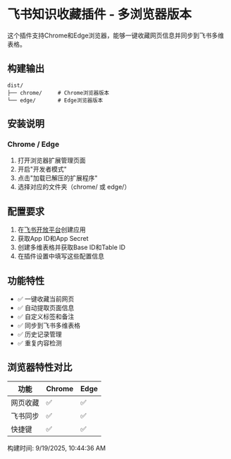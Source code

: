 # 飞书知识收藏插件 - 多浏览器版本

这个插件支持Chrome和Edge浏览器，能够一键收藏网页信息并同步到飞书多维表格。

## 构建输出

```
dist/
├── chrome/     # Chrome浏览器版本
└── edge/       # Edge浏览器版本
```

## 安装说明

### Chrome / Edge
1. 打开浏览器扩展管理页面
2. 开启"开发者模式"
3. 点击"加载已解压的扩展程序"
4. 选择对应的文件夹（chrome/ 或 edge/）

## 配置要求

1. 在[飞书开放平台](https://open.feishu.cn/app)创建应用
2. 获取App ID和App Secret
3. 创建多维表格并获取Base ID和Table ID
4. 在插件设置中填写这些配置信息

## 功能特性

- ✅ 一键收藏当前网页
- ✅ 自动提取页面信息
- ✅ 自定义标签和备注
- ✅ 同步到飞书多维表格
- ✅ 历史记录管理
- ✅ 重复内容检测

## 浏览器特性对比

| 功能 | Chrome | Edge |
|------|---------|------|
| 网页收藏 | ✅ | ✅ |
| 飞书同步 | ✅ | ✅ |
| 快捷键 | ✅ | ✅ |

构建时间: 9/19/2025, 10:44:36 AM
